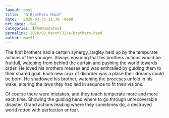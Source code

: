 ```yaml
---
layout: post
title:  "A Brothers Hand"
date:   2020-03-31 11-38 -0400
hrt_date: -541
categories: [TheMandates]
permalink: 2020/03_March/31/a-brothers-hand
author: mov51
---
```

The first brothers had a certain synergy, largley held up by the tempurate actions of the younger. Always ensuring that his brothers actions would be fruitfull, watching from behind the curtain and pushing the world towards order. He loved his brothers messes and was enthralled by guiding them to their shared goal. Each new crux of disorder was a place their dreams could be born. He shadowed his brother, watching the proceses unfold in his wake, altering the laws they had laid in sequnce to fit their visions.

Of course there were mistakes, and they teach temperate more and more each time. Showing the guiding hand where to go through unrecoverable disaster. Grand actions leading where they sometimes do, a destroyed world rotten with perfection or fear.
